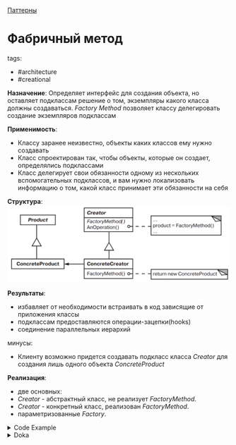 [Паттерны](../../Patterns.md)

# Фабричный метод

tags:

- #architecture
- #creational

**Назначение**: Определяет интерфейс для создания объекта, но оставляет подклассам решение о том, экземпляры какого класса должны создаваться.
_Factory Method_ позволяет классу делегировать создание экземпляров подклассам

**Применимость**:

- Классу заранее неизвестно, объекты каких классов ему нужно создавать
- Класс спроектирован так, чтобы объекты, которые он создает, определялись подклассами
- Класс делегирует свои обязанности одному из нескольких вспомогательных подклассов, и вам нужно локализовать информацию о том, какой класс принимает эти обязанности на себя

**Структура**:
![Factory](./Factory.png)

**Результаты**:

- избавляет от необходимости встраивать в код зависящие от приложения классы
- подклассам предоставляются операции-зацепки(hooks)
- соединение параллельных иерархий

минусы:

- Клиенту возможно придется создавать подкласс класса _Creator_ для создания лишь одного объекта _ConcreteProduct_

**Реализация**:

- две основных:
- _Creator_ - абстрактный класс, не реализует _FactoryMethod_.
- _Creator_ - конкретный класс, реализован _FactoryMethod_.
- параметризованные _Factory_.

<details>
 <summary>Code Example</summary>

```js
class MazeGame {
	createMaze() {
		const maze = this.makeMaze();

		const room1 = this.makeRoom(1);
		const room2 = this.makeRoom(2);

		const door = this.makeDoor(room1, room2);

		maze.addRoom(room1);
		maze.addRoom(room2);

		room1.setSide(direction.north, this.makeWall());
		room1.setSide(direction.east, door);
		room1.setSide(direction.south, this.makeWall());
		room1.setSide(direction.west, this.makeWall());

		room2.setSide(direction.north, this.makeWall());
		room2.setSide(direction.east, this.makeWall());
		room2.setSide(direction.south, this.makeWall());
		room2.setSide(direction.west, door);

		return maze;
	}

	// Factory methods
	makeMaze() {
		return new Maze();
	}
	makeRoom(roomNumber) {
		return new Room(roomNumber);
	}
	makeWall() {
		return new Wall();
	}
	makeDoor(room1, room2) {
		return new Door(room1, room2);
	}
}

class BombedMazeGame extends MazeGame {
	constructor() {
		super();
	}

	makeWall() {
		return new BombedWall();
	}
	makeRoom(roomNumber) {
		return new RoomWithBomb(roomNumber);
	}
}

class EnchantedMazeGame extends MazeGame {
	constructor() {
		super();
	}

	makeRoom(roomNumber) {
		return new EnchantedRoom(roomNumber);
	}
	makeDoor(room1, room2) {
		return new DoorNeedingSpell(room1, room2);
	}
}

const game = new MazeGame();
const maze = game.createMaze();
console.log(maze);

const bombedGame = new BombedMazeGame();
const bombedMaze = game.createMaze();
console.log(bombedMaze);

const enchantedGame = new EnchantedMazeGame();
const enchantedMaze = game.createMaze();
console.log(enchantedMaze);
```

</details>

<details>
 <summary>Doka</summary>
**Когда использовать**

- если создание объекта сложнее, чем 1–2 строки кода.
- требуется применить расчёты
- требуется получить дополнительные данные

```js
const sixStringsGuitar = createGuitar(6);
const sevenStringsGuitar = createGuitar(7);

function createGuitar(stringsCount = 6) {
	return new Guitar({
		strings: stringsCount,
		frets: 24,
		fretBoardMaterial: 'пихта',
		boardMaterial: 'клён',
	});
}
```

</details>
